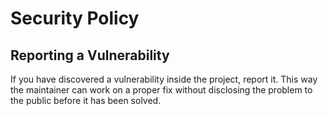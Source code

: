 # Security Policy

## Reporting a Vulnerability

If you have discovered a vulnerability inside the project, report it. This way the maintainer can work on a proper fix without disclosing the problem to the public before it has been solved.
